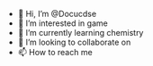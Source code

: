 - 👋 Hi, I’m @Docucdse
- 👀 I’m interested in game
- 🌱 I’m currently learning chemistry
- 💞️ I’m looking to collaborate on 
- 📫 How to reach me

<!---
Docucdse/Docucdse is a ✨ special ✨ repository because its `README.md` (this file) appears on your GitHub profile.
You can click the Preview link to take a look at your changes.
--->

